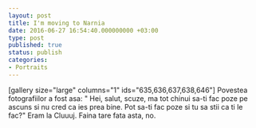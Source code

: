 ```yaml
---
layout: post
title: I'm moving to Narnia
date: 2016-06-27 16:54:40.000000000 +03:00
type: post
published: true
status: publish
categories:
- Portraits
---
```

[gallery size="large" columns="1" ids="635,636,637,638,646"]
Povestea fotografiilor a fost asa:
" Hei, salut, scuze, ma tot chinui sa-ti fac poze pe ascuns si nu cred ca ies prea bine. Pot sa-ti fac poze si tu sa stii ca ti le fac?"
Eram la Cluuuj.
Faina tare fata asta, no.
